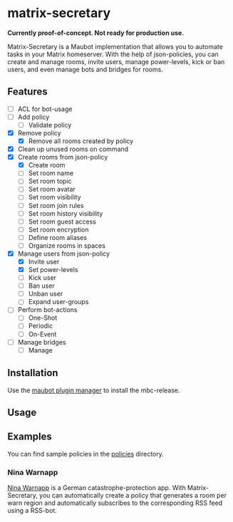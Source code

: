 # matrix-secretary

**Currently proof-of-concept. Not ready for production use.**

Matrix-Secretary is a Maubot implementation that allows you to automate tasks in your Matrix homeserver. With the help of json-policies, you can create and manage rooms, invite users, manage power-levels, kick or ban users, and even manage bots and bridges for rooms.

## Features

- [ ] ACL for bot-usage
- [ ] Add policy
  - [ ] Validate policy
- [x] Remove policy
  - [x] Remove all rooms created by policy
- [x] Clean up unused rooms on command
- [x] Create rooms from json-policy
  - [x] Create room
  - [ ] Set room name
  - [ ] Set room topic
  - [ ] Set room avatar
  - [ ] Set room visibility
  - [ ] Set room join rules
  - [ ] Set room history visibility
  - [ ] Set room guest access
  - [ ] Set room encryption
  - [ ] Define room aliases
  - [ ] Organize rooms in spaces
- [x] Manage users from json-policy
  - [x] Invite user
  - [x] Set power-levels
  - [ ] Kick user
  - [ ] Ban user
  - [ ] Unban user
  - [ ] Expand user-groups
- [ ] Perform bot-actions
  - [ ] One-Shot
  - [ ] Periodic
  - [ ] On-Event
- [ ] Manage bridges
    - [ ] Manage 

## Installation

Use the [maubot plugin manager](https://github.com/maubot/maubot) to install the mbc-release.

## Usage


## Examples
You can find sample policies in the [policies](secretary/example_policies/) directory.

### Nina Warnapp

[Nina Warnapp](https://warnung.bund.de/) is a German catastrophe-protection app. With Matrix-Secretary, you can automatically create a policy that generates a room per warn region and automatically subscribes to the corresponding RSS feed using a RSS-bot.
